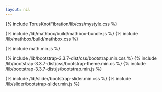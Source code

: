 ```yaml
---
layout: nil
---
```


{% include TorusKnotFibration/lib/css/mystyle.css %}

{% include /lib/mathbox/build/mathbox-bundle.js %}
{% include /lib/mathbox/build/mathbox.css %}


{% include math.min.js %}

{% include /lib/bootstrap-3.3.7-dist/css/bootstrap.min.css %}
{% include /lib/bootstrap-3.3.7-dist/css/bootstrap-theme.min.cs %}
{% include /lib/bootstrap-3.3.7-dist/js/bootstrap.min.js %}

{% include  /lib/slider/bootstrap-slider.min.css %}
{% include /lib/slider/bootstrap-slider.min.js %}
